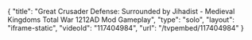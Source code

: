 {
    "title": "Great Crusader Defense: Surrounded by Jihadist  - Medieval Kingdoms Total War 1212AD Mod Gameplay",
    "type": "solo",
    "layout": "iframe-static",
    "videoId": "117404984",
    "url": "\/tvpembed\/117404984"
}